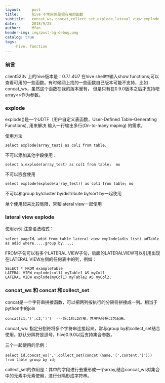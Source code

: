 ```yaml
---
layout:     post
title:      hive 不常用但是很有用的函数
subtitle:   concat_ws，concat,collect_set,explode,lateval view explode
date:       2018/9/25
author:     Mfan
header-img: img/post-bg-debug.png
catalog: true
tags:
    -hive, function
---
```


### 前言

client523v 上的hive版本是：0.7.1.4U7
在hive shell中输入show functions;可以查看可用的一些函数。有时候网上找的一些函数自己版本可能不支持，比如concat_ws，虽然这个函数在我的版本里有，
但是只有在0.9.0版本之后才支持吧array<>作为参数。

### explode

explode()是一个UDTF（用户自定义表函数，User-Defined Table-Generating Functions), 用来解决 输入一行输出多行(On-to-many maping) 的需求。

使用方法

    select explode(array_test) as col1 from table;
    
不可以添加其他字段使用：

    select a,explode(array_test) as col1 from table;  no
    
不可以嵌套使用

    select explode(explode(array_test)) as col1 from table; no
    
不可以和group by/cluster by/distribute by/sort by一起使用

单个使用起来比较局限，常和lateral view一起使用

### lateral view explode

使用示例,注意语法格式：

    select pageId，adid from table lateral view explode(adis_list) adTable as adid where.....group by....;

FROM子句可以有多个LATERAL VIEW子句，后面的LATERALVIEW可以引用出现在LATERAL VIEW左侧的任何表中的列，例如：

    SELECT * FROM exampleTable
    LATERAL VIEW explode(col1) myTable1 AS myCol1
    LATERAL VIEW explode(myCol1) myTable2 AS myCol2;

### concat_ws 和 concat 和collect_set

concat是一个字符串拼接函数，可以把两列按执行的分隔符拼接成一列。相当于python中的join

    concat(c1,'(',c2,')')  ---将c1和c2连接，并用括号把c2包起来。

concat_ws: 指定分割符将多个字符串连接起来，常与group by和collect_set结合使用。默认分隔符是逗号。hive0.9.0以后支持集合参数。
  
三个一起使用的示例：
    
    select id,concat_ws(',',collect_set(concat（name,'(',content,')'）))  from table group by id;
    
collect_set的作用是：其中的字段进行去重形成一个array,结合concat_ws对集合中的元素中元素使用，进行分隔形成字符串。